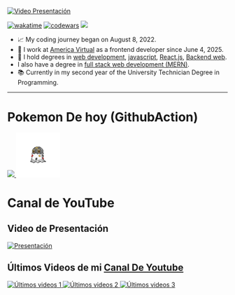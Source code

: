 <a href="https://www.linkedin.com/in/arcefelipe/" target="_blank">
    <img src="https://media.licdn.com/dms/image/v2/D4D16AQFxW9rnHamwNA/profile-displaybackgroundimage-shrink_350_1400/profile-displaybackgroundimage-shrink_350_1400/0/1714687137975?e=1755734400&v=beta&t=hM5RTmILEuO81SJ2B5QVZ36K9DvFg0cAnm3LuoOKxlQ" 
         alt="Video Presentación" />
</a>

[![wakatime](https://wakatime.com/badge/user/5171ea5a-2f95-4085-b61a-0a425c9d1f8b.svg)](https://wakatime.com/@5171ea5a-2f95-4085-b61a-0a425c9d1f8b)
[![codewars](https://www.codewars.com/users/arceprogramando/badges/micro)](https://www.codewars.com/users/arceprogramando)
![](https://img.shields.io/badge/Top%20Language-Javascript-brightgreen?logo=javascript&logoColor=yellow)

- 📈 My coding journey began on August 8, 2022.
- 💼 I work at [America Virtual](https://americavirtualsa.com) as a frontend developer since June 4, 2025.
- 💎 I hold degrees in [web development](https://www.coderhouse.com/certificados/637579203779c3000ed1cb30), [javascript](https://www.coderhouse.com/certificados/63f649e3f457ee000ea355d6), [React.js](https://www.coderhouse.com/certificados/6422ef2e1553510002cd5b4f), [Backend web](https://www.coderhouse.com/certificados/6539a9e2f2e5240787425381?lang=es).
- I also have a degree in [full stack web development (MERN)](https://www.coderhouse.com/certificados/6539a9e2f2e5242f3e42538c?lang=es).
- 📚 Currently in my second year of the University Technician Degree in Programming.

---

# Pokemon De hoy (GithubAction)

<a href="https://www.linkedin.com/in/arcefelipe/">
  <img src="https://github-readme-stats.vercel.app/api?username=arceprogramando&show_icons=true&theme=radical&rank_icon=github" width="40%">
</a>
<a href="https://www.youtube.com/watch?v=gMdIe9Mk14g&t=20s">
  <img width="20%" src="https://raw.githubusercontent.com/PokeAPI/sprites/master/sprites/pokemon/665.png"/>
<a/>

<div class="Youtube-Content">
  
# Canal de YouTube

## Video de Presentación

[![Presentación](https://i.ytimg.com/vi/KYyHckyfm-8/hqdefault.jpg)](https://www.youtube.com/watch?v=KYyHckyfm-8)

## Últimos Videos de mi [Canal De Youtube](https://www.youtube.com/channel/UC3Dnra3CWle6GRayNRWiS1g)

<a href='https://www.youtube.com/watch?v=O17Kk-TVlo0' target='_blank'>
  <img width='30%' src='https://i.ytimg.com/vi/O17Kk-TVlo0/hqdefault.jpg' alt='Últimos videos 1' />
</a>
<a href='https://www.youtube.com/watch?v=5ugNtdYCQUY' target='_blank'>
  <img width='30%' src='https://i.ytimg.com/vi/5ugNtdYCQUY/hqdefault.jpg' alt='Últimos videos 2' />
</a>
<a href='https://www.youtube.com/watch?v=IVGdARrKXhs' target='_blank'>
  <img width='30%' src='https://i.ytimg.com/vi/IVGdARrKXhs/hqdefault.jpg' alt='Últimos videos 3' />
</a>
</div>
